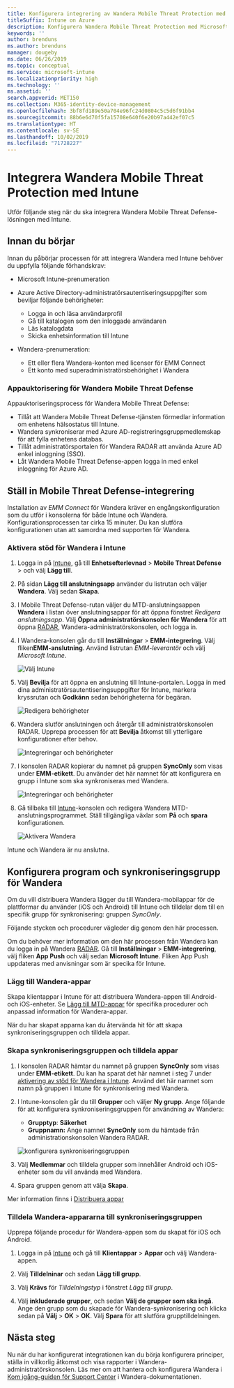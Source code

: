 ```yaml
---
title: Konfigurera integrering av Wandera Mobile Threat Protection med Intune
titleSuffix: Intune on Azure
description: Konfigurera Wandera Mobile Threat Protection med Microsoft Intune för att styra mobil enhetsåtkomst till företagets resurser.
keywords: ''
author: brenduns
ms.author: brenduns
manager: dougeby
ms.date: 06/26/2019
ms.topic: conceptual
ms.service: microsoft-intune
ms.localizationpriority: high
ms.technology: ''
ms.assetid: ''
search.appverid: MET150
ms.collection: M365-identity-device-management
ms.openlocfilehash: 3bf8fd189e50a704e96fc24d0804c5c5d6f91bb4
ms.sourcegitcommit: 88b6e6d70f5fa15708e640f6e20b97a442ef07c5
ms.translationtype: HT
ms.contentlocale: sv-SE
ms.lasthandoff: 10/02/2019
ms.locfileid: "71728227"
---
```

# <a name="integrate-wandera-mobile-threat-protection-with-intune"></a>Integrera Wandera Mobile Threat Protection med Intune  

Utför följande steg när du ska integrera Wandera Mobile Threat Defense-lösningen med Intune.  

## <a name="before-you-begin"></a>Innan du börjar  

Innan du påbörjar processen för att integrera Wandera med Intune behöver du uppfylla följande förhandskrav:
- Microsoft Intune-prenumeration  
- Azure Active Directory-administratörsautentiseringsuppgifter som beviljar följande behörigheter:  
  - Logga in och läsa användarprofil  
  - Gå till katalogen som den inloggade användaren  
  - Läs katalogdata  
  - Skicka enhetsinformation till Intune  

- Wandera-prenumeration:
  - Ett eller flera Wandera-konton med licenser för EMM Connect  
  - Ett konto med superadministratörsbehörighet i Wandera  
 
### <a name="wandera-mobile-threat-defense-app-authorization"></a>Appauktorisering för Wandera Mobile Threat Defense  

Appauktoriseringsprocess för Wandera Mobile Threat Defense:  
- Tillåt att Wandera Mobile Threat Defense-tjänsten förmedlar information om enhetens hälsostatus till Intune.  
- Wandera synkroniserar med Azure AD-registreringsgruppmedlemskap för att fylla enhetens databas.  
- Tillåt administratörsportalen för Wandera RADAR att använda Azure AD enkel inloggning (SSO).  
- Låt Wandera Mobile Threat Defense-appen logga in med enkel inloggning för Azure AD.  


## <a name="set-up-wandera-mobile-threat-defense-integration"></a>Ställ in Mobile Threat Defense-integrering  
Installation av *EMM Connect* för Wandera kräver en engångskonfiguration som du utför i konsolerna för både Intune och Wandera. Konfigurationsprocessen tar cirka 15 minuter. Du kan slutföra konfigurationen utan att samordna med supporten för Wandera.  

### <a name="enable-support-for-wandera-in-intune"></a>Aktivera stöd för Wandera i Intune
1. Logga in på [Intune](https://go.microsoft.com/fwlink/?linkid=2090973), gå till **Enhetsefterlevnad** > **Mobile Threat Defense** > och välj **Lägg till**.

2. På sidan **Lägg till anslutningsapp** använder du listrutan och väljer **Wandera**. Välj sedan **Skapa**.  

3. I Mobile Threat Defense-rutan väljer du MTD-anslutningsappen **Wandera** i listan över anslutningsappar för att öppna fönstret *Redigera anslutningsapp*. Välj **Öppna administratörskonsolen för Wandera** för att öppna [RADAR](https://radar.wandera.com/login), Wandera-administratörskonsolen, och logga in. 

4. I Wandera-konsolen går du till **Inställningar** > **EMM-integrering**. Välj fliken**EMM-anslutning**. Använd listrutan *EMM-leverantör* och välj *Microsoft Intune*.

   ![Välj Intune](./media/wandera-mtd-connector-integration/set-up-intune-in-radar.png)

5. Välj **Bevilja** för att öppna en anslutning till Intune-portalen. Logga in med dina administratörsautentiseringsuppgifter för Intune, markera kryssrutan och **Godkänn** sedan behörigheterna för begäran.  

   ![Redigera behörigheter](./media/wandera-mtd-connector-integration/permissions.png) 

6. Wandera slutför anslutningen och återgår till administratörskonsolen RADAR. Upprepa processen för att **Bevilja** åtkomst till ytterligare konfigurationer efter behov.  

   ![Integreringar och behörigheter](./media/wandera-mtd-connector-integration/integrations-and-permissions.png) 

7. I konsolen RADAR kopierar du namnet på gruppen **SyncOnly** som visas under **EMM-etikett**. Du använder det här namnet för att konfigurera en grupp i Intune som ska synkroniseras med Wandera.

   ![Integreringar och behörigheter](./media/wandera-mtd-connector-integration/sync-group-name.png) 

8. Gå tillbaka till [Intune](https://go.microsoft.com/fwlink/?linkid=2090973)-konsolen och redigera Wandera MTD-anslutningsprogrammet. Ställ tillgängliga växlar som **På** och **spara** konfigurationen.  

   ![Aktivera Wandera](./media/wandera-mtd-connector-integration/enable-wandera.png) 

Intune och Wandera är nu anslutna.  

## <a name="configure-the-wandera-applications-and-synchronization-group"></a>Konfigurera program och synkroniseringsgrupp för Wandera  
Om du vill distribuera Wandera lägger du till Wandera-mobilappar för de plattformar du använder (iOS och Android) till Intune och tilldelar dem till en specifik grupp för synkronisering: gruppen *SyncOnly*. 

Följande stycken och procedurer vägleder dig genom den här processen.

Om du behöver mer information om den här processen från Wandera kan du logga in på Wandera [RADAR](https://radar.wandera.com/login). Gå till **Inställningar** > **EMM-integrering**, välj fliken **App Push** och välj sedan **Microsoft Intune**. Fliken App Push uppdateras med anvisningar som är specika för Intune.  

### <a name="add-the-wandera-apps"></a>Lägg till Wandera-appar  
Skapa klientappar i Intune för att distribuera Wandera-appen till Android- och iOS-enheter. Se [Lägg till MTD-appar](mtd-apps-ios-app-configuration-policy-add-assign.md) för specifika procedurer och anpassad information för Wandera-appar.  

När du har skapat apparna kan du återvända hit för att skapa synkroniseringsgruppen och tilldela appar.  


### <a name="create-the-synchronization-group-and-assign-the-apps"></a>Skapa synkroniseringsgruppen och tilldela appar

1. I konsolen RADAR hämtar du namnet på gruppen **SyncOnly** som visas under **EMM-etikett**. Du kan ha sparat det här namnet i steg 7 under [aktivering av stöd för Wandera i Intune](#enable-support-for-wandera-in-intune). Använd det här namnet som namn på gruppen i Intune för synkronisering med Wandera.  

2. I Intune-konsolen går du till **Grupper** och väljer **Ny grupp**. Ange följande för att konfigurera synkroniseringsgruppen för användning av Wandera:
   - **Grupptyp**: **Säkerhet**
   - **Gruppnamn:** Ange namnet **SyncOnly** som du hämtade från administrationskonsolen Wandera RADAR.

   ![konfigurera synkroniseringsgruppen](./media/wandera-mtd-connector-integration/configure-sync-group.png)

3. Välj **Medlemmar** och tilldela grupper som innehåller Android och iOS-enheter som du vill använda med Wandera.

4. Spara gruppen genom att välja **Skapa**.

Mer information finns i [Distribuera appar](../apps/apps-deploy.md)

### <a name="assign-the-wandera-apps-to-the-synchronization-group"></a>Tilldela Wandera-appararna till synkroniseringsgruppen  
Upprepa följande procedur för Wandera-appen som du skapat för iOS och Android.

1. Logga in på [Intune](https://go.microsoft.com/fwlink/?linkid=2090973) och gå till **Klientappar** > **Appar** och välj Wandera-appen.  

2. Välj **Tilldelninar** och sedan **Lägg till grupp**.  

3. Välj **Krävs** för *Tilldelningstyp* i fönstret *Lägg till grupp*.

4. Välj **inkluderade grupper**, och sedan **Välj de grupper som ska ingå**. Ange den grupp som du skapade för Wandera-synkronisering och klicka sedan på **Välj** > **OK** > **OK**. Välj **Spara** för att slutföra grupptilldelningen.  
 

## <a name="next-steps"></a>Nästa steg  
Nu när du har konfigurerat integrationen kan du börja konfigurera principer, ställa in villkorlig åtkomst och visa rapporter i Wandera-administratörskonsolen. Läs mer om att hantera och konfigurera Wandera i [Kom igång-guiden för Support Center](https://radar.wandera.com/?return_to=https://wandera.force.com/Customer/s/getting-started) i Wandera-dokumentationen.  
 